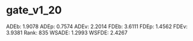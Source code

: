 # gate_v1_20

ADEb: 1.9078
ADEp: 0.7574
ADEv: 2.2014
FDEb: 3.6111
FDEp: 1.4562
FDEv: 3.9381
Rank: 835
WSADE: 1.2993
WSFDE: 2.4267